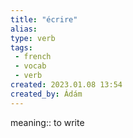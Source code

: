 ```yaml
---
title: "écrire"
alias: 
type: verb
tags:
 - french
 - vocab
 - verb
created: 2023.01.08 13:54
created_by: Ádám
---
```

meaning:: to write